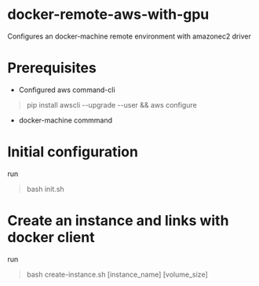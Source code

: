 # docker-remote-aws-with-gpu
Configures an docker-machine remote environment with amazonec2 driver

# Prerequisites

* Configured aws command-cli 

>pip install awscli --upgrade --user && aws configure

* docker-machine commmand

# Initial configuration

run 
>bash init.sh

# Create an instance and links with docker client

run
>bash create-instance.sh [instance_name] [volume_size]
